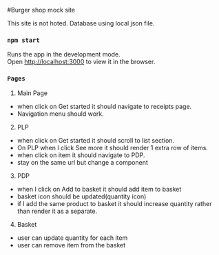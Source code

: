 #Burger shop mock site

This site is not hoted.
Database using local json file.

### `npm start`

Runs the app in the development mode.\
Open [http://localhost:3000](http://localhost:3000) to view it in the browser.


### `Pages`

1. Main Page
  * when click on Get started it should navigate to receipts page.
  * Navigation menu should work.
  
2. PLP
  * when click on Get started it should scroll to list section.
  * On PLP when I click See more it should render 1 extra row of items.
  * when click on item it should navigate to PDP.
  * stay on the same url but change a component
  
3. PDP
  * when I click on Add to basket it should add item to basket
  * basket icon should be updated(quantity icon)
  * if I add the same product to basket it should increase quantity rather than render it as a separate.

4. Basket
  * user can update quantity for each item
  * user can remove item from the basket
